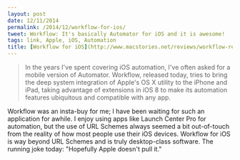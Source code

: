 ```yaml
---
layout: post
date: 12/11/2014
permalink: /2014/12/workflow-for-ios/
tweet: Workflow: It's basically Automator for iOS and it is awesome!
tags: link, Apple, iOS, Automation
title: [Workflow for iOS](http://www.macstories.net/reviews/workflow-review-integrated-automation-for-ios-8/)
---
```


>In the years I've spent covering iOS automation, I've often asked for a mobile version of Automator. Workflow, released today, tries to bring the deep system integration of Apple's OS X utility to the iPhone and iPad, taking advantage of extensions in iOS 8 to make its automation features ubiquitous and compatible with any app.

Workflow was an insta-buy for me; I have been waiting for such an application for awhile. I enjoy using apps like Launch Center Pro for automation, but the use of URL Schemes always seemed a bit out-of-touch from the reality of how most people use their iOS devices. Workflow for iOS is way beyond URL Schemes and is truly desktop-class software. The running joke today: "Hopefully Apple doesn't pull it."